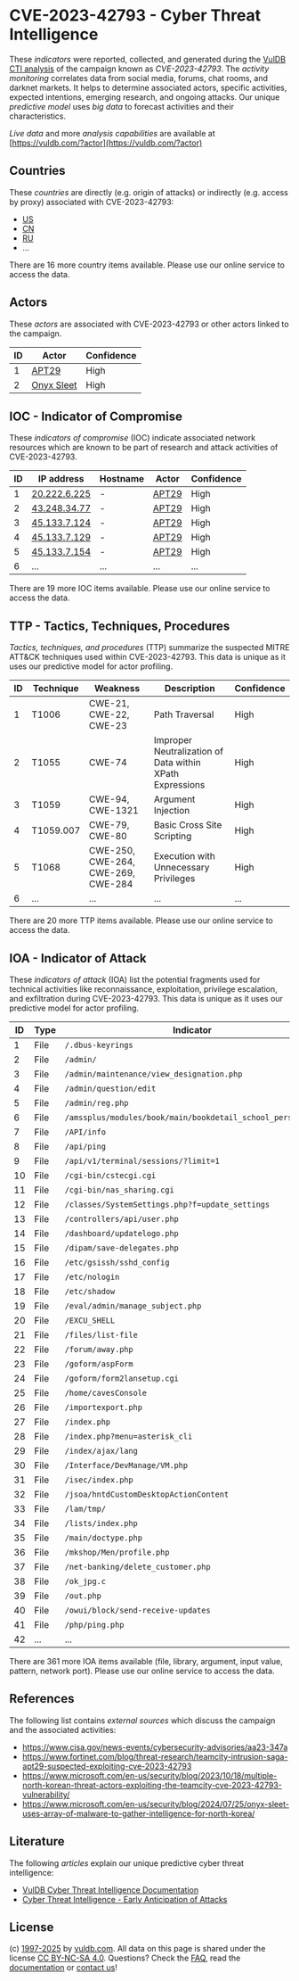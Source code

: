 # CVE-2023-42793 - Cyber Threat Intelligence

These _indicators_ were reported, collected, and generated during the [VulDB CTI analysis](https://vuldb.com/?kb.cti) of the campaign known as _CVE-2023-42793_. The _activity monitoring_ correlates data from social media, forums, chat rooms, and darknet markets. It helps to determine associated actors, specific activities, expected intentions, emerging research, and ongoing attacks. Our unique _predictive model_ uses _big data_ to forecast activities and their characteristics.

_Live data_ and more _analysis capabilities_ are available at [https://vuldb.com/?actor](https://vuldb.com/?actor)

## Countries

These _countries_ are directly (e.g. origin of attacks) or indirectly (e.g. access by proxy) associated with CVE-2023-42793:

* [US](https://vuldb.com/?country.us)
* [CN](https://vuldb.com/?country.cn)
* [RU](https://vuldb.com/?country.ru)
* ...

There are 16 more country items available. Please use our online service to access the data.

## Actors

These _actors_ are associated with CVE-2023-42793 or other actors linked to the campaign.

ID | Actor | Confidence
-- | ----- | ----------
1 | [APT29](https://vuldb.com/?actor.apt29) | High
2 | [Onyx Sleet](https://vuldb.com/?actor.onyx_sleet) | High

## IOC - Indicator of Compromise

These _indicators of compromise_ (IOC) indicate associated network resources which are known to be part of research and attack activities of CVE-2023-42793.

ID | IP address | Hostname | Actor | Confidence
-- | ---------- | -------- | ----- | ----------
1 | [20.222.6.225](https://vuldb.com/?ip.20.222.6.225) | - | [APT29](https://vuldb.com/?actor.apt29) | High
2 | [43.248.34.77](https://vuldb.com/?ip.43.248.34.77) | - | [APT29](https://vuldb.com/?actor.apt29) | High
3 | [45.133.7.124](https://vuldb.com/?ip.45.133.7.124) | - | [APT29](https://vuldb.com/?actor.apt29) | High
4 | [45.133.7.129](https://vuldb.com/?ip.45.133.7.129) | - | [APT29](https://vuldb.com/?actor.apt29) | High
5 | [45.133.7.154](https://vuldb.com/?ip.45.133.7.154) | - | [APT29](https://vuldb.com/?actor.apt29) | High
6 | ... | ... | ... | ...

There are 19 more IOC items available. Please use our online service to access the data.

## TTP - Tactics, Techniques, Procedures

_Tactics, techniques, and procedures_ (TTP) summarize the suspected MITRE ATT&CK techniques used within CVE-2023-42793. This data is unique as it uses our predictive model for actor profiling.

ID | Technique | Weakness | Description | Confidence
-- | --------- | -------- | ----------- | ----------
1 | T1006 | CWE-21, CWE-22, CWE-23 | Path Traversal | High
2 | T1055 | CWE-74 | Improper Neutralization of Data within XPath Expressions | High
3 | T1059 | CWE-94, CWE-1321 | Argument Injection | High
4 | T1059.007 | CWE-79, CWE-80 | Basic Cross Site Scripting | High
5 | T1068 | CWE-250, CWE-264, CWE-269, CWE-284 | Execution with Unnecessary Privileges | High
6 | ... | ... | ... | ...

There are 20 more TTP items available. Please use our online service to access the data.

## IOA - Indicator of Attack

These _indicators of attack_ (IOA) list the potential fragments used for technical activities like reconnaissance, exploitation, privilege escalation, and exfiltration during CVE-2023-42793. This data is unique as it uses our predictive model for actor profiling.

ID | Type | Indicator | Confidence
-- | ---- | --------- | ----------
1 | File | `/.dbus-keyrings` | High
2 | File | `/admin/` | Low
3 | File | `/admin/maintenance/view_designation.php` | High
4 | File | `/admin/question/edit` | High
5 | File | `/admin/reg.php` | High
6 | File | `/amssplus/modules/book/main/bookdetail_school_person.php` | High
7 | File | `/API/info` | Medium
8 | File | `/api/ping` | Medium
9 | File | `/api/v1/terminal/sessions/?limit=1` | High
10 | File | `/cgi-bin/cstecgi.cgi` | High
11 | File | `/cgi-bin/nas_sharing.cgi` | High
12 | File | `/classes/SystemSettings.php?f=update_settings` | High
13 | File | `/controllers/api/user.php` | High
14 | File | `/dashboard/updatelogo.php` | High
15 | File | `/dipam/save-delegates.php` | High
16 | File | `/etc/gsissh/sshd_config` | High
17 | File | `/etc/nologin` | Medium
18 | File | `/etc/shadow` | Medium
19 | File | `/eval/admin/manage_subject.php` | High
20 | File | `/EXCU_SHELL` | Medium
21 | File | `/files/list-file` | High
22 | File | `/forum/away.php` | High
23 | File | `/goform/aspForm` | High
24 | File | `/goform/form2lansetup.cgi` | High
25 | File | `/home/cavesConsole` | High
26 | File | `/importexport.php` | High
27 | File | `/index.php` | Medium
28 | File | `/index.php?menu=asterisk_cli` | High
29 | File | `/index/ajax/lang` | High
30 | File | `/Interface/DevManage/VM.php` | High
31 | File | `/isec/index.php` | High
32 | File | `/jsoa/hntdCustomDesktopActionContent` | High
33 | File | `/lam/tmp/` | Medium
34 | File | `/lists/index.php` | High
35 | File | `/main/doctype.php` | High
36 | File | `/mkshop/Men/profile.php` | High
37 | File | `/net-banking/delete_customer.php` | High
38 | File | `/ok_jpg.c` | Medium
39 | File | `/out.php` | Medium
40 | File | `/owui/block/send-receive-updates` | High
41 | File | `/php/ping.php` | High
42 | ... | ... | ...

There are 361 more IOA items available (file, library, argument, input value, pattern, network port). Please use our online service to access the data.

## References

The following list contains _external sources_ which discuss the campaign and the associated activities:

* https://www.cisa.gov/news-events/cybersecurity-advisories/aa23-347a
* https://www.fortinet.com/blog/threat-research/teamcity-intrusion-saga-apt29-suspected-exploiting-cve-2023-42793
* https://www.microsoft.com/en-us/security/blog/2023/10/18/multiple-north-korean-threat-actors-exploiting-the-teamcity-cve-2023-42793-vulnerability/
* https://www.microsoft.com/en-us/security/blog/2024/07/25/onyx-sleet-uses-array-of-malware-to-gather-intelligence-for-north-korea/

## Literature

The following _articles_ explain our unique predictive cyber threat intelligence:

* [VulDB Cyber Threat Intelligence Documentation](https://vuldb.com/?kb.cti)
* [Cyber Threat Intelligence - Early Anticipation of Attacks](https://www.scip.ch/en/?labs.20201022)

## License

(c) [1997-2025](https://vuldb.com/?kb.changelog) by [vuldb.com](https://vuldb.com/?kb.about). All data on this page is shared under the license [CC BY-NC-SA 4.0](https://creativecommons.org/licenses/by-nc-sa/4.0/). Questions? Check the [FAQ](https://vuldb.com/?kb.faq), read the [documentation](https://vuldb.com/?kb) or [contact us](https://vuldb.com/?contact)!
